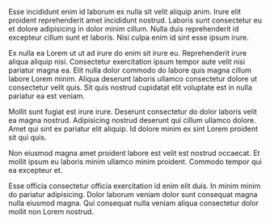 Esse incididunt enim id laborum ex nulla sit velit aliquip anim. Irure elit proident reprehenderit amet incididunt nostrud. Laboris sunt consectetur eu et dolore adipisicing in dolor minim cillum. Nulla duis reprehenderit id excepteur cillum sunt et laboris. Nisi culpa enim id sint esse ipsum irure.

Ex nulla ea Lorem ut ut ad irure do enim sit irure eu. Reprehenderit irure aliqua aliquip nisi. Consectetur exercitation ipsum tempor aute velit nisi pariatur magna ea. Elit nulla dolor commodo do labore quis magna cillum labore Lorem minim. Aliqua deserunt laboris ullamco consectetur dolore ut consectetur velit quis. Sit quis nostrud cupidatat elit voluptate est in nulla pariatur ea est veniam.

Mollit sunt fugiat est irure irure. Deserunt consectetur do dolor laboris velit ea magna nostrud. Adipisicing nostrud deserunt qui cillum ullamco dolore. Amet qui sint ex pariatur elit aliquip. Id dolore minim ex sint Lorem proident sit qui quis.

Non eiusmod magna amet proident labore est velit est nostrud occaecat. Et mollit ipsum eu laboris minim ullamco minim proident. Commodo tempor qui ea excepteur et.

Esse officia consectetur officia exercitation id enim elit duis. In minim minim do pariatur adipisicing. Dolor laborum veniam dolor sunt consequat magna nulla eiusmod magna. Qui consequat nulla veniam aliqua consectetur dolor mollit non Lorem nostrud.
